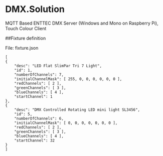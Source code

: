 # DMX.Solution
MQTT Based ENTTEC DMX Server (Windows and Mono on Raspberry Pi), Touch Colour Client


##Fixture definition

File: fixture.json

    [
    {
        "desc": "LED Flat SlimPar Tri 7 Light",
        "id": 1,
        "numberOfChannels": 7,
        "initialChannelMask": [ 255, 0, 0, 0, 0, 0, 0 ],
        "redChannels": [ 2 ],
        "greenChannels": [ 3 ],
        "blueChannels": [ 4 ],
        "startChannel": 1
    },
    {
        "desc": "DMX Controlled Rotating LED mini light SL3456",
        "id": 5,
        "numberOfChannels": 6,
        "initialChannelMask": [ 0, 0, 0, 0, 0, 0, 0 ],
        "redChannels": [ 2 ],
        "greenChannels": [ 3 ],
        "blueChannels": [ 4 ],
        "startChannel": 32
    }
    ]





